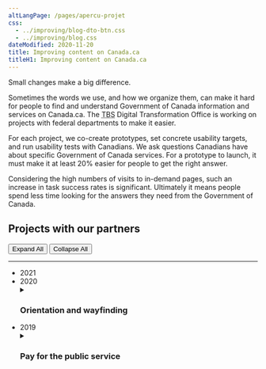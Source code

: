 ```yaml
---
altLangPage: /pages/apercu-projet
css:
  - ../improving/blog-dto-btn.css
  - ../improving/blog.css
dateModified: 2020-11-20
title: Improving content on Canada.ca
titleH1: Improving content on Canada.ca
---
```

<p>Small changes make a big difference.</p>
<p>Sometimes the words we use, and how we organize them, can make it hard for people to find and understand Government of Canada information and services on Canada.ca. The <abbr title="Treasury Board of Canada Secretariat">TBS</abbr> Digital Transformation Office is working on projects with federal departments to make it easier.
</p>
<p>For each project, we co-create prototypes, set concrete usability targets, and run usability tests with Canadians. We ask questions Canadians have about specific Government of Canada services. For a prototype to launch, it must make it at least 20% easier for people to get the right answer.
</p>
<p>Considering the high numbers of visits to in-demand pages, such an increase in task success rates is significant. Ultimately it means people spend less time looking for the answers they need from the Government of Canada.
</p>
<div class="container-fluid">
<div class="row example-basic">
<div class="col-md-12 title-timeline">
<h2 id="projects">Projects with our partners</h2>
<div class="btn-group mrgn-bttm-sm">
<button type="button" class="btn btn-default wb-toggle" data-toggle='{"selector": "details", "parent": "#expand-collapse", "type": "on"}'>Expand All</button>
<button type="button" class="btn btn-default wb-toggle" data-toggle='{"selector": "details", "parent": "#expand-collapse", "type": "off"}'>Collapse All</button>
</div>
<hr class="drk-line" />
<div id="expand-collapse">
<div class="col-xs-12 col-sm-12 col-md-8 div-slim">
<ul class="timeline">
<li class="timeline-item">
<div class="timeline-year soon">
<span style="">2021</span>
</div>
<div class="timeline-marker"></div>
<div class="timeline-content"></div>
</li>
<li class="timeline-item">
<div class="timeline-year">
<span style="">2020</span>
</div>
<div class="timeline-marker"></div>
<div class="timeline-content">
<details>
<summary class="borderless bttm-brdr wb-toggle"
										data-toggle='{"print":"on"}'>
<h3 class="timeline-title">Orientation and wayfinding </h3>
</summary>
<h4>Partner departments</h4>
<p>Agriculture and Agri-Food Canada, Immigration, Refugees and Citizenship Canada, Veterans Affairs Canada and Statistics Canada</p>
<h4>Objective</h4>
<p>All government departments are adopting the Canada.ca look. The design needs to adapt to their needs. We explored navigation and design options to help people get to and use the services they need, while maintaining confidence and trust in Canada.ca.</p>
<h4>Why this work matters</h4>
<ul>
										<li class="custli">Finding and using services delivered by different government departments should be simple, consistent and accessible to all Canadians</li>
										<li class="custli">People need to be able to clearly recognize official government information and services to avoid deceptive and fraudulent sites</li>
									</ul>

									<div class="table-bravo">
										<table class="table table-slim">
											<thead>
												<tr style="">
													<th scope="col">Task success before</th>
													<th scope="col">Task success after</th>
													<th scope="col">Improvement to task success</th>
												</tr>
											</thead>
											<tbody>
												<tr>
													<td class="table-smnum">50%
													</td>
													<td class="table-smnum">To come
														<sup id="fn1-wayfinding-rf"><a class="fn-lnk"
																href="#fn1-wayfinding"><span class="wb-inv">Footnote</span>1</a></sup>
													</td>
													<td class="table-smnum">To come. Part 1: breadcrumb changed from
														‘Home’ to
														‘Canada.ca’
													</td>
												</tr>
											</tbody>
										</table>
<details>
<summary>Task scenarios tested and improved</summary>
<ul class="custul">
<li class="custli">Your cousin from France won't need a visa to come visit but will need an electronic Travel Authorization. How much will it cost to apply? Start on a Google results page with links to Canada.ca URLS and to other sites</li>
<li class="custli">Your Egyptian friend wants to come to a Canadian university this year. How much will it cost to apply for a study permit?
Start on a Canada.ca Immigration Refugees and Citizenship page</li>
<li class="custli">Yen applied for a permanent resident card and needs to find out if it has been mailed yet. Find a page where she can enter her user ID and password to get into her Immigration account. Start on Canada.ca Immigration Refugees and Citizenship page</li>
<li class="custli">You finished researching some ideas for next farming season. Now you need to find out if there is a special way to hire temporary seasonal farm workers from Mexico. Start on a Canada.ca page</li>
<li class="custli">Your friend is going to start growing wheat this spring in Saskatchewan. Is there crop insurance available there? Start on an Agriculture Canada site page</li>
<li class="custli">That friend wants to understand the market for organic wheat outside Canada. Are there any 2019 reports with a trade overview and consumption trends that might help them? Start on an Agriculture Canada site page</li>
<li class="custli">Nour is an injured veteran working out her family budget. How much can they expect to receive if her spouse Pat is recognized as her daily caregiver? Start on a Veterans Affairs site page.</li>
<li class="custli">Like all Canadian parents, Pat and Nour also get monthly Canada Child Benefit payments for their 15 year old son. Will they still get payments next month when he turns 16? Start on a Veterans Affairs site page.</li>
<li class="custli">Nour just switched to a new bank. Is it possible for her to change her bank info online somehow for her veterans payments, or would she have to call? Start on a Veterans Affairs site page.</li>
<li class="custli">You searched and found these soybean reports but now you need recent numbers. Find estimated soybean production for 2019 in Canada. Start on a Statistics Canada site page.</li>
<li class="custli">You have a voice message from someone claiming to be a Statistics Canada interviewer. They say your household was selected to complete the Labour Force Survey. Find the special number for survey participants to call so you can check if it's a real survey. Start on a Statistics Canada site page.</li>
<li class="custli">Zak has been accepted into a two-year diploma program in the UK. How much will it cost to apply for a student visa? Start on a Gov.UK page to compare the experience there to the similar task on Canada.ca (For research only, not a measurement task.)
</li>
</ul>
</details>
										<div>
											

											<aside class="wb-fnote"
												role="note">
												<h2 class="wb-inv"
													id="fn-wayfinding">Footnotes: Wayfinding and orientation</h2>
												<dl>
													<dt>Footnote 1</dt>
													<dd id="fn1-wayfinding">
														<p>The optimization project was put on hold due to the COVID-19 pandemic. Information will be updated when projects resumes.</p>
														<p class="fn-rtn">
															<a href="#fn1-wayfinding-rf"><span class="wb-inv">Return to footnote </span>1<span class="wb-inv">referrer</span></a>
														</p>
													</dd>
												</dl>
											</aside>
										</div>
									</div>
								</details>

								<details>
									<summary class="borderless bttm-brdr wb-toggle"
										data-toggle='{"print":"on"}'>
										<h3 class="timeline-title">Medical devices</h3>
									</summary>

									<h4>Partner department</h4>

									<p>Health Canada</p>

									<h4>Objective</h4>

<p>Make it easier for medical device manufacturers and other firms subject to Canada’s medical device regulations to find and understand the information they need to comply with regulatory requirements.</p>

									<h4>Why this work matters</h4>

									<ul>
										<li class="custli">Analytics show that more than half of the visits to pages about medical devices are to those that provide information specific to the medical device industry</li>
									</ul>

									<div class="table-bravo">
										<table class="table table-slim">
											<thead>
												<tr style="">
													<th scope="col">Task success before</th>
													<th scope="col">Task success after</th>
													<th scope="col">Improvement to task success</th>
												</tr>
											</thead>
											<tbody>
												<tr>
													<td class="table-smnum">16%
													</td>
													<td class="table-smnum">62%
													</td>
													<td>
														<p class="improvement">
															+46<span class="pts">%pts</span>
														</p>
													</td>
												</tr>
											</tbody>
										</table>

<details>
<summary>Task scenarios tested and improved</summary>
										<div>
											<ul class="custul">
												<li class="custli">Your team has been working on a knee prosthesis that you would like to bring to market. You're submitting a Class III medical device licence application. Will you need to submit a declaration of conformity as part of your application?</li>
												<li class="custli">Your United States-based business imports hydraulic stretchers (a Class I medical device) from Europe and sells them online to health care facilities in the U.S. and Canada. Do you need a Medical Device Establishment Licence (MDEL)
													from Health Canada?</li>
												<li class="custli">Your company manufactures infrared lamps. Can you determine what class of medical device licence is required?</li>
												<li class="custli">Starting in 2019, a new process was introduced for Quality Management System certification for medical devices. The advantage for manufacturers is that quality auditing will now be recognized internationally. In how many nations is the certification now recognized?</li>
												<li class="custli">Your company manufactures sleep apnea equipment. You received your medical device licence September 1, 2019. What do you need to do to renew your medical device licence for 2020?</li>
												<li class="custli">There was recently a problem with one of the medical devices your company sells in Canada. Under which of the following circumstances is your company required to report the incident to Health Canada?</li>
												<li class="custli">Your distribution company delivered temperature-sensitive medical devices to hospitals. You later discover that one of the freezers at your facility was above the required temperature for storing the product. Do you need to initiate a recall?</li>
												<li class="custli">Your competitor produces a light therapy product similar to yours. You have reason to believe that the competitor's product label regarding the amount of light it emits is incorrect. Can you show me the form you would use to report your concerns to Health Canada?</li>
											</ul>
										</div>
									</div>
								</details>
						<li class="timeline-item">
							<div class="timeline-year">
								<span style="">2019</span>
							</div>
							<div class="timeline-marker"></div>
							<div class="timeline-content">
								<details>
									<summary class="borderless bttm-brdr wb-toggle"
										data-toggle='{"print":"on"}'>
										<h3 class="timeline-title">Pay for the public service</h3>
									</summary>

									<h4>Partner department</h4>

									<p>Public Services and Procurement Canada</p>

									<h4>Objective</h4>

									<p>Make it easier for public servants to find and understand their pay information.</p>

									<h4>Why this work matters</h4>

									<ul>
										<li class="custli">Canada had nearly 288,000 public servants in 2019</li>

										<li class="custli">Pay issues are a major cause of stress for public servants</li>
										<li class="custli">Helping public servants access and understand pay information better can reduce stress and avoid some common pay issues</li>
									</ul>

									<div class="table-bravo">
										<table class="table table-slim">
											<thead>
												<tr style="">
													<th scope="col">Task success before</th>
													<th scope="col">Task success after</th>
													<th scope="col">Improvement to task success</th>
												</tr>
											</thead>
											<tbody>
												<tr>
													<td class="table-smnum">18%
													</td>
													<td class="table-smnum">78%
													</td>
													<td>
														<p class="improvement">
															+60<span class="pts">%pts</span>
														</p>
													</td>
												</tr>
											</tbody>
										</table>

										<h4 style="margin-top: 0px">Task scenarios tested and improved</h4>

										<div>
											<ul class="custul">
												<li class="custli">Your friend just completed a degree in translation and is considering joining the government. What's the salary of a level 1 translator in the government?</li>

												<li class="custli">Pat starts as a public servant on Monday, December 2nd. He needs to know when he will get his first paycheque, assuming his department does everything correctly.</li>
												<li class="custli">Alice accepted a 3-month acting position at Health Canada, starting in February. She wants to help her manager make sure her pay is accurate when she starts. When should her manager submit the paperwork?</li>
												<li class="custli">You have gone on parental leave and need to check your pay stub deductions from home. Find a way to do this.</li>
												<li class="custli">Avery took a 3-month leave without pay for school and is returning to work at Health Canada next month. She wants to help her manager ensure she starts getting paid as soon as possible. When should her manager submit the paperwork?</li>
												<li class="custli">You switched banks and want your next pay to be deposited in the new account. Which of the options below would you choose: What form or forms should be submitted? Where would you submit the change?</li>
												<li class="custli">Pat started work this year. Find a way for Pat to view her pay stub to check the deductions.</li>
												<li class="custli">Sam works at Statistics Canada. It's payday, but he didn't get any pay. What steps should Sam take?</li>

												<li class="custli">It turns out you had an overpayment of
													$500 on 4 pays last year. You've since bought a new house and finances are tight. Is it possible to arrange your own repayment schedule?</li>

												<li class="custli">Your pay last year was correct. You got two T4 tax slips though—an incorrect one then a correct one in mid-February. You hired a tax advisor to help sort out your taxes. Without contacting anyone, find out if it's possible to get reimbursed for that tax advisor expense.</li>
											</ul>
										</div>
									</div>
								</details>

								<details>
									<summary class="borderless bttm-brdr wb-toggle"
										data-toggle='{"print":"on"}'>
										<h3 class="timeline-title">Recalls and safety alerts search</h3>
									</summary>

									<h4>Partner departments</h4>

									<p>Health Canada and Transport Canada</p>

									<h4>Objective</h4>

									<p>Help Health Canada prepare for the implementation of a transformed Recalls and Safety Alerts Management System (RSAMS) with a new search interface so that Canadians can find and understand both recalls and safety alerts.</p>

									<h4>Why this work matters</h4>

									<ul>
										<li class="custli">There are thousands of recalls and safety alerts published every year. When Canadians can find and understand this information, they are safer.</li>
									</ul>

									<h4>Overall task performance</h4>

									<p>Functionality in the prototype was evolving as testing began, and some features were only available later in the testing. For this reason, the total number of recorded performances did not meet the minimum threshold for reliable comparison.</p>

									<h4>Task scenarios tested</h4>

									<div>
										<ul class="custul">
											<li class="custli">Your son is allergic to eggs. He had a reaction tonight. Find out if each of these foods might have caused his allergic reaction.</li>
											<li class="custli">You saw something on Facebook about pastrami recalls. When you check in your fridge, you see you have a package with this tag on it. Are you risking illness if you eat it, or not?</li>
											<li class="custli">You heard on the news that there have been issues with E. coli in raw beef. You have a boneless blade roast in your freezer, purchased from Metzger Meats. What do you need to know to determine if it is safe to eat?</li>
											<li class="custli">Your sister gave you a 2015 Britax B-SAFE 35 baby car seat. Is there anything you or your sister should do before you use it?</li>
											<li class="custli">Your daughter carries an EpiPen in case of severe allergic reactions. Her EpiPen is going to expire soon. You heard there have been production problems, and want to confirm that you can get a replacement. Will you be able to?</li>
											<li class="custli">You are looking at buying a 2003 Honda Pilot SUV. Find out if there are any recalls for it before you buy it.</li>
											<li class="custli">You bought this USB charger at a gas station. When you plugged it in, it gave you an electric shock. You want to find out if Health Canada has issued a warning about this device.</li>
											<li class="custli">There are recalls right now for children's toys that people might have bought. Find and provide the name of the recalled toy that is of the most concern to you.</li>
											<li class="custli">Your daughter is allergic to peanuts. She had a reaction this afternoon at home. She ate only these two foods. Check if either was the cause.</li>
											<li class="custli">You are looking at this bluetooth speaker on eBay. Check if there are any problems with it. Is there a specific detail you should ask the seller about?</li>
										</ul>

										<p>
											<a href="../research-summaries/recalls-safety-alerts-research-summary.html">Research summary: Recalls and safety alerts search</a>
										</p>
									</div>
								</details>

								<details>
									<summary class="borderless bttm-brdr wb-toggle"
										data-toggle='{"print":"on"}'>
										<h3 class="timeline-title">Electronic Procurement Solution</h3>
									</summary>

									<h4>Partner department</h4>

									<p>Public Services and Procurement Canada (PSPC)
									</p>

									<h4>Objective</h4>

									<p>Make it easier for Canadian businesses to find and understand government business opportunities and guidance.</p>

									<h4>Why this work matters</h4>

									<ul>
										<li class="custli">The federal government is the largest public buyer of goods and services in Canada, with purchases of approximately $23 billion annually</li>
										<li class="custli">PSPC procures close to 80% of the federal government’s annual procurement expenditures on behalf of client departments and agencies,amounting to approximately $18 billion in goods and services</li>
									</ul>

									<div class="table-bravo">
										<table class="table table-slim">
											<thead>
												<tr style="">
													<th scope="col">Task success before</th>
													<th scope="col">Task success after</th>
													<th scope="col">Improvement to task success</th>
												</tr>
											</thead>
											<tbody>
												<tr>
													<td class="table-smnum">23%
													</td>
													<td class="table-smnum">68%
													</td>
													<td>
														<p class="improvement">
															+45<span class="pts">%pts</span>
														</p>
													</td>
												</tr>
											</tbody>
										</table>

										<h4 style="margin-top: 0px">Task scenarios tested and improved</h4>

										<div>
											<ul class="custul">
												<li class="custli">Jon works for a company that does snow removal in the winter, and landscaping the rest of the year. His boss has asked him to look for opportunities with the federal government. Are there any open projects in Ontario that would be a good fit for the company?</li>
												<li class="custli">Jon found this opportunity for Algoma Grounds Maintenance, but it looks like it might be a bit too big for his company. How could he let other businesses know how to contact him, in case there's a larger company that would be willing to sub-contract?</li>
												<li class="custli">The statement of work for this opportunity has five distinct sections. What is the title of Section 4?</li>
												<li class="custli">Sara has her own business doing freelance proofreading and editing. She and her two employees do short-term contracts with other businesses. She’d like to get contracts with the Government of Canada too. How many opportunities for proofreading are currently available?</li>
												<li class="custli">Suppose Sara found this opportunity. Her company is based in Calgary. Could they do the work there?</li>
												<li class="custli">Suppose they decided they could do the work from Calgary. Sara has a big project coming up and will be busy in October and November. Will that interfere with this opportunity?</li>
												<li class="custli">The Government of Canada uses standardized codes to describe goods and services. What specific code(s) should Frances use to find opportunities related to the web development services she provides?</li>
												<li class="custli">The Government of Canada maintains a number of databases of pre-qualified suppliers of goods and services. Richard's company provides architectural consulting services. What is the name of the government's database of suppliers for this type of service?</li>
											</ul>

											<p>
												<a href="../research-summaries/electronic-procurement-research-summary.html">Research summary: Electronic Procurement Solution</a>
											</p>
										</div>
									</div>
								</details>

								<details>
									<summary class="borderless bttm-brdr wb-toggle"
										data-toggle='{"print":"on"}'>
										<h3 class="timeline-title">Canada Child Benefit</h3>
									</summary>

									<h4>Partner department</h4>

									<p>Canada Revenue Agency</p>

									<h4>Objective</h4>

									<p>Make it easier for Canadians to find and understand information related to the Canada Child Benefit.</p>

									<h4>Why this work matters</h4>

									<ul>
										<li class="custli">Nearly 3.7 million Canadian families received close to $24 billion in annual Canada Child Benefit payments between July 2018 and June 2019</li>
									</ul>

									<div class="table-bravo">
										<table class="table table-slim">
											<thead>
												<tr style="">
													<th scope="col">Task success before</th>
													<th scope="col">Task success after</th>
													<th scope="col">Improvement to task success</th>
												</tr>
											</thead>
											<tbody>
												<tr>
													<td class="table-smnum">28%
													</td>
													<td class="table-smnum">83%
													</td>
													<td>
														<p class="improvement">
															+55<span class="pts">%pts</span>
														</p>
													</td>
												</tr>
											</tbody>
										</table>

										<h4 style="margin-top: 0px">Task scenarios tested and improved</h4>

										<div>
											<ul class="custul">
												<li class="custli">You didn't get your usual child benefit payment in June. Which of the reasons below would cause payments to stop?</li>
												<li class="custli">Mart's second child was just born this month. How much Canada Child Benefit will Mart now get every month?</li>
												<li class="custli">Exactly which day in December will your Canada Child Benefit payment be deposited?</li>
												<li class="custli">Peter's kids are living with his ex. They will start coming to stay with Peter for 2 weekends per month. Should he apply for the Canada Child Benefit?</li>
												<li class="custli">The kids usually live with Kom but are coming to live with Jad for the summer holidays. What steps should they take so Jad gets the Child Benefit for those months?</li>
												<li class="custli">If you were separated and sharing custody, could the two of you choose what percentage of the Canada Child Benefit each of you will get?</li>
												<li class="custli">Petra's July Child Benefit payment arrived and it is much less than she received in June. What is the most likely reason for this change?</li>
												<li class="custli">Petra didn't work last year while she finished school. What is the one official thing she must do every year in order to keep getting Canada Child Benefit payments for her daughter?</li>
												<li class="custli">Does it take longer to get your first Canada Child Benefit payment if you apply by mail than if you register/use My Account and apply online?</li>
												<li class="custli">Is it safe to close your old bank account before your June 20 Child Benefit payment? You changed your direct deposit to a new bank account number on June 5.</li>
											</ul>
										</div>
									</div>
								</details>

								<details>
									<summary class="borderless bttm-brdr wb-toggle"
										data-toggle='{"print":"on"}'>
										<h3 class="timeline-title">Travel advice and advisories</h3>
									</summary>

									<h4>Partner departments</h4>
									<p>Global Affairs Canada (GAC); Immigration, Refugees and Citizenship Canada (IRCC); Public Health Agency of Canada (PHAC); Health Canada
										(HC); Canada Border Services Agency (CBSA)
									</p>

									<h4>Objective</h4>
									<p>Make it easier for Canadians to find and understand travel advice and guidance from the Government of Canada.</p>

									<h4>Why this work matters</h4>
									<p>Canadians do a lot of travelling:
									</p>
									<ul>
										<li class="custli">accessing travel advice and advisories is one of the top 10 tasks on Canada.ca, with more than 11 million annual visits to the entry page for this section
											<sup id="fn1-rf"><a class="fn-lnk"
													href="#fn1"><span class="wb-inv">Footnote: Travel advice and advisories</span>1</a></sup>
										</li>
										<li class="custli">in 2017, Canadians made 42.1 million same-day and overnight trips to the United States, and 12.8 million trips to overseas countries
											<sup id="fn2-rf"><a class="fn-lnk"
													href="#fn2"><span class="wb-inv">Footnote: Travel advice and advisories </span>2</a></sup>
										</li>
										<li class="custli">improving this content makes it easier for Canadians to find the information they need about travel to a specific destination so they can:
											<ul>
												<li class="custli">make informed decisions</li>
												<li class="custli">understand the risks</li>
												<li class="custli">travel safely</li>
											</ul>
										</li>
									</ul>

									<div class="table-bravo">
										<table class="table table-slim">
											<thead>
												<tr style="">
													<th scope="col">Task success before</th>
													<th scope="col">Task success after</th>
													<th scope="col">Improvement to task success</th>
												</tr>
											</thead>
											<tbody>
												<tr>
													<td class="table-smnum">23%
													</td>
													<td class="table-smnum">72%
													</td>
													<td>
														<p class="improvement">
															+49<span class="pts">%pts</span>
														</p>
													</td>
												</tr>
											</tbody>
										</table>

										<h4 style="margin-top: 0px">Task scenarios tested and improved</h4>

										<div>
											<ul class="custul">
												<li class="custli">Jeff is planning a 6-week trek to explore Indonesia. He takes Tylenol with codeine for arthritis pain. Can he bring this prescription medication into Indonesia with him?</li>
												<li class="custli">Jan is travelling to Malawi for her work. Has the Government of Canada advised against travel to that country?</li>
												<li class="custli">Carole is travelling in Spain. She has lost her passport and needs to get it replaced. What will she need to provide as proof of her Canadian citizenship?</li>
												<li class="custli">Rani is planning a vacation in Cuba. She will be purchasing health insurance, having heard that she will need to show proof of this on arrival. Is there anything specific the insurance policy should include?</li>
												<li class="custli">Jeanine is planning a destination wedding. She wants to get married in the Cayman Islands during the September long weekend. Are there any serious safety risks that could affect her plans?</li>
												<li class="custli">The Canadian government provides a list of recommendations for Canadians travelling abroad. What is the first recommendation?</li>
												<li class="custli">Daniel is in London, England, and needs to have a document notarized by a Canadian consular official. Can he make an appointment at the London office of the High Commission of Canada?</li>
												<li class="custli">After spending time with friends in Panama, Maya is heading to Costa Rica for a week-long vacation. Does she require a Yellow Fever vaccination to go to Costa Rica?</li>
												<li class="custli">Marco is travelling to Cambodia for his job. Has the Canadian government issued a travel advisory for that country?</li>
											</ul>

											<p>
												<a href="../research-summaries/travel-advice-research-summary.html">Research summary: Travel advice and advisories</a>
											</p>

											<aside class="wb-fnote"
												role="note">
												<h2 class="wb-inv"
													id="fn-travel">Footnotes: Travel advice and advisories</h2>
												<dl>
													<dt>Footnote 1</dt>
													<dd id="fn1">
														<p>
															<a href="https://www.canada.ca/en/government/about/top-tasks-for-canada-ca.html">https://www.canada.ca/en/government/about/top-tasks-for-canada-ca.html</a>
														</p>
														<p class="fn-rtn">
															<a href="#fn1-rf"><span class="wb-inv">Return to footnote </span>1<span class="wb-inv">referrer</span></a>
														</p>
													</dd>
													<dt>Footnote 2</dt>
													<dd id="fn2">
														<p>
															<a href="https://www150.statcan.gc.ca/n1/daily-quotidien/180220/dq180220c-eng.htm">https://www150.statcan.gc.ca/n1/daily-quotidien/180220/dq180220c-eng.htm</a>
														</p>
														<p class="fn-rtn">
															<a href="#fn2-1-rf"><span class="wb-inv">Return to
																	<span>first</span> footnote</span> 2<span class="wb-inv">referrer</span></a>
														</p>
													</dd>
												</dl>
											</aside>
										</div>
									</div>
								</details>

								<details>
									<summary class="borderless bttm-brdr wb-toggle"
										data-toggle='{"print":"on"}'>
										<h3 class="timeline-title">Contact the CRA</h3>
									</summary>

									<h4>Partner department</h4>

									<p>Canada Revenue Agency (CRA)
									</p>

									<h4>Objective</h4>

									<p>Make it easier for Canadians to find the correct phone number or mailing address for specific services related to the
										<abbr title="Canada Revenue Agency">CRA</abbr>.</p>

									<h4>Why this work matters</h4>
									<p>Improving the usability of contact information for the
										<abbr title="Canada Revenue Agency">CRA</abbr> will:
									</p>
									<ul>
										<li class="custli">reduce the time Canadians spend looking for answers</li>
										<li class="custli">free up call centre agents to work on more complex problems</li>
									</ul>

									<div class="table-bravo">
										<table class="table table-slim">
											<thead>
												<tr style="">
													<th scope="col">Task success before</th>
													<th scope="col">Task success after</th>
													<th scope="col">Improvement to task success</th>
												</tr>
											</thead>
											<tbody>
												<tr>
													<td class="table-smnum">40%
													</td>
													<td class="table-smnum">85%
													</td>
													<td>
														<p class="improvement">
															+45<span class="pts">%pts</span>
														</p>
													</td>
												</tr>
											</tbody>
										</table>

										<h4 style="margin-top: 0px">Task scenarios tested and improved</h4>

										<div>
											<ul class="custul">
												<li class="custli">Your bank asked for an official proof of income statement. It's Sunday. Do you have to wait until Monday to call
													<abbr title="Canada Revenue Agency">CRA</abbr> to get this or is there a number you can call today?</li>
												<li class="custli">You renewed your mortgage, and you moved all your bank accounts to a new bank. What number would you call to get your personal tax refund into your new bank account?</li>
												<li class="custli">You are sponsoring your parents so they can immigrate to Canada. Immigration asked for copies of your <abbr title="Canada Revenue Agency">CRA</abbr> Notices of Assessment for the last 3 years. What number would you call to get them?</li>
												<li class="custli">You had a baby a few weeks ago. While at the hospital, you applied for the Canada Child Benefit but you haven't heard back. What number would you call to find out what to expect?</li>
												<li class="custli">You were expecting your personal tax refund to be deposited last week but it hasn't come. You only have a few minutes to call and it's Monday
													- find the best phone number to find out when it will arrive.</li>
												<li class="custli">You made a business tax payment 2 weeks ago, but it got applied to your personal tax account by mistake. Which number would you call to move the payment to the right account?</li>
												<li class="custli">You owe more corporate income tax than you expected and can't pay what you owe. What number would you call to talk about whether you can pay it off over several months?</li>
												<li class="custli">Your office got one of those threatening fake phone calls saying they were the Canada Revenue Agency. What number would you call to report it?</li>
												<li class="custli">You are helping your aunt in China sell a house in Vancouver. She filled out this T2062 form and is ready to send it in as registered mail. What address should she send it to?</li>
												<li class="custli">Your business needs to send in this RC1 form to get a payroll account. What address should you send it to from your office in Penticton BC?</li>
												<li class="custli">You lost the security code that you need to login to your personal
													<abbr title="Canada Revenue Agency">CRA</abbr> account. Find out which phone number to call to get one.</li>
											</ul>

											<p>
												<a href="../research-summaries/cra-contact-us-research-summary.html">Research summary: Contact the Canada Revenue Agency
													(CRA)</a>
											</p>
										</div>
									</div>
								</details>
							</div>
						</li>

						<li class="timeline-item">
							<div class="timeline-year">
								<span>2018</span>
							</div>
							<div class="timeline-marker"></div>
							<div class="timeline-content">
								<details>
									<summary class="borderless bttm-brdr wb-toggle"
										data-toggle='{"print":"on"}'>
										<h3 class="timeline-title">EI maternity and parental benefits</h3>
									</summary>

									<h4>Partner departments</h4>

									<p>Service Canada, Employment and Social Development Canada (ESDC)
									</p>

									<h4>Objective</h4>

									<p>Make it easier for Canadian parents to understand and apply for maternity and parental benefits.</p>

									<h4>Why this work matters</h4>

									<ul>
										<li class="custli">Thousands of Canadians parents apply for maternity and parental benefits each year</li>
									</ul>

									<div class="table-bravo">
										<table class="table table-slim">
											<thead>
												<tr style="">
													<th scope="col">Task success before</th>
													<th scope="col">Task success after</th>
													<th scope="col">Improvement to task success</th>
												</tr>
											</thead>
											<tbody>
												<tr>
													<td class="table-smnum">28%
													</td>
													<td class="table-smnum">78%
													</td>
													<td>
														<p class="improvement">
															+50<span class="pts">%pts</span>
														</p>
													</td>
												</tr>
											</tbody>
										</table>

										<h4 style="margin-top: 0px">Task scenarios tested and improved</h4>

										<div>
											<ul class="custul">
												<li class="custli">Anne is expecting a baby in 6 weeks. She wants to work right up to her due date and take leave after. She'll be applying to get money from the government during her time off.If she wants to get everything ready before the baby is born, when should she apply?</li>
												<li class="custli">Maya's doctor orders her off work 5 weeks before her baby is due. She doesn't have any vacation or sick days left through her work. Does she have to use her maternity leave or are there other options?</li>
												<li class="custli">You've been working full time for the past year and are expecting a baby. How can you be sure that your earnings are considered
													"insurable" so you can apply for parental leave to look after the baby?</li>
												<li class="custli">Diane is expecting a baby. She wants to take as much time off as possible. Her partner also wants to take 4 weeks of leave right after the birth. What's the longest leave Diane can take from start to finish?</li>
												<li class="custli">You have recently been promoted from part-time to full-time, so your weekly pay has gone up a lot. How long do you need to be working at the new rate to get the maximum parental benefit amount after your baby is born?</li>
												<li class="custli">Fiona adopted a baby and chose the 35-week option for parental leave when she applied. Now that the baby is a little older, can she switch to a longer leave?</li>
												<li class="custli">Jeanine is applying for maternity leave. Her employer recently gave everyone in the company a bonus after a successful year. Will Jeanine's bonus be included in the calculation of her maternity benefits?</li>
												<li class="custli">Marie is on parental leave and planning for her return to work. How can she find out when her last benefit payment will be?</li>
												<li class="custli">Naya is expecting a baby. December 13 will be her last day at work. Her partner is going to take 10 weeks of leave. She has a salary of
													$43,000 per year, and wants to get the highest payments possible during her leave.How much will she get per week?
													When will her payments end?</li>
											</ul>

											<p>
												<a href="../research-summaries/maternity-parental-research-summary.html">Research summary: Employment Insurance (EI)
													maternity and parental benefits</a>
											</p>
										</div>
									</div>
								</details>

								<details>
									<summary class="borderless bttm-brdr wb-toggle"
										data-toggle='{"print":"on"}'>
										<h3 class="timeline-title">Student loans and grants</h3>
									</summary>

									<h4>Partner department</h4>

									<p>Employment and Social Development Canada (ESDC)
									</p>

									<h4>Objective</h4>

									<p>Make it easier for Canadian students applying, managing and accessing details of their student loans and grants.</p>

									<h4>Why this work matters</h4>

									<ul>
										<li class="custli">Improving the usability of the student loans process simplifies this important process used by nearly half a million Canadian students each year</li>
									</ul>

									<div class="table-bravo">
										<table class="table table-slim">
											<thead>
												<tr style="">
													<th scope="col">Task success before</th>
													<th scope="col">Task success after</th>
													<th scope="col">Improvement to task success</th>
												</tr>
											</thead>
											<tbody>
												<tr>
													<td class="table-smnum">61%
													</td>
													<td class="table-smnum">88%
													</td>
													<td>
														<p class="improvement">
															+31<span class="pts">%pts</span>
														</p>
													</td>
												</tr>
											</tbody>
										</table>

										<h4 style="margin-top: 0px">Task scenarios tested and improved</h4>

										<div>
											<ul class="custul">
												<li class="custli">Can an apprentice get a loan from the Canadian government to help during their apprenticeship?</li>
												<li class="custli">Can you get a grant from the Government of Canada to attend university part time?</li>
												<li class="custli">Your niece lives in New Brunswick will start university soon. She is from a low-income family and wants to apply for a student loan and a grant. Does she need to submit 2 separate applications?</li>
												<li class="custli">How would you update your bank account details to receive your student loan?</li>
												<li class="custli">Does the government offer a way to help you repay your student loans if your income drops?</li>
												<li class="custli">How soon after graduating do you have to start paying back your student loan from the government of Canada?</li>
												<li class="custli">You have been making student loan payments for the last 3 years but your financial situation is now very bad. Can your student loans be cleared if you file for bankruptcy?</li>
												<li class="custli">You graduated and earned some extra money at work. Is it possible to apply that money to your student loan outside of your regular monthly payments?</li>
												<li class="custli">You are having trouble making your loan payments despite still living with your parents in Manitoba. Who would you contact to discuss your situation and find out if you can get help repaying?</li>
											</ul>

											<p>
												<a href="../research-summaries/student-loans-research-summary.html">Research summary: Student loans and grants</a>
											</p>
										</div>
									</div>
								</details>

								<details>
									<summary class="borderless bttm-brdr wb-toggle"
										data-toggle='{"print":"on"}'>
										<h3 class="timeline-title">Find a job</h3>
									</summary>

									<h4>Partner departments</h4>

									<p>Employment and Social Development Canada; Public Service Canada</p>

									<h4>Objective</h4>

									<p>Make it easier for Canadians to find government jobs on Canada.ca.</p>

									<h4>Why this work matters</h4>

									<ul>
										<li class="custli">Canada had an unemployment rate of 5.8% in 2018</li>
										<li class="custli">Improving this content makes it easier for millions of Canadians to find jobs with the Government of Canada</li>
									</ul>

									<div class="table-bravo">
										<table class="table table-slim">
											<thead>
												<tr style="">
													<th scope="col">Task success before</th>
													<th scope="col">Task success after</th>
													<th scope="col">Improvement to task success</th>
												</tr>
											</thead>
											<tbody>
												<tr>
													<td class="table-smnum">59%
													</td>
													<td class="table-smnum">85%
													</td>
													<td>
														<p class="improvement">
															+26<span class="pts">%pts</span>
														</p>
													</td>
												</tr>
											</tbody>
										</table>

										<h4 style="margin-top: 0px">Task scenarios tested and improved</h4>

										<div>
											<ul class="custul">
												<li class="custli">You just received your Office Administration diploma. How many Administrative Assistant jobs could you apply for to work for the Federal Government?</li>
												<li class="custli">You heard there is a position open in Alberta for a veterinarian to work for the Federal Government. How would you apply for it?</li>
												<li class="custli">You just graduated high school and want to be an Infantry soldier. Is the military accepting applications for infantry soldiers right now?</li>
												<li class="custli">How would you apply to be a government Border Officer?</li>
												<li class="custli">You are halfway through your studies. How would you apply to the Federal Government to be considered for a student job?</li>
												<li class="custli">You are graduating soon with a Legal Assistant diploma. How many open positions can you apply for in Vancouver that are specifically for a legal assistant?</li>
												<li class="custli">You heard there is a carpenter job available in Greenwood, Nova Scotia to work for the Federal Government. Does this job require you to be bilingual, English and French?</li>
											</ul>

											<p>
												<a href="../research-summaries/find-job-research-summary.html">Research summary: Find a job</a>
											</p>
										</div>
									</div>
								</details>

								<details>
									<summary class="borderless bttm-brdr wb-toggle"
										data-toggle='{"print":"on"}'>
										<h3 class="timeline-title">Prepare for the citizenship test</h3>
									</summary>

									<h4>Partner department</h4>

									<p>Immigration, Refugees and Citizenship Canada</p>

									<h4>Objective</h4>

									<p>Make it easier for applicants to study for the Canadian citizenship test.</p>

									<h4>Why this work matters</h4>

									<ul>
										<li class="custli">Canada confers citizenship on over 100,000 people each year</li>
										<li class="custli">Applicants for Canadian citizenship have adapted to a new country, a new culture, and often a new language</li>
										<li class="custli">Accessing the material they need to study for their citizenship test should be the least of their worries</li>
									</ul>

									<div class="table-bravo">
										<table class="table table-slim">
											<thead>
												<tr style="">
													<th scope="col">Task success before</th>
													<th scope="col">Task success after</th>
													<th scope="col">Improvement to task success</th>
												</tr>
											</thead>
											<tbody>
												<tr>
													<td class="table-smnum">69%
													</td>
													<td class="table-smnum">86%
													</td>
													<td>
														<p class="improvement">
															+17<span class="pts">%pts</span>
														</p>
													</td>
												</tr>
											</tbody>
										</table>

										<h4 style="margin-top: 0px">Task scenarios tested and improved</h4>

										<div>
											<ul class="custul">
												<li class="custli">You submitted your citizenship application. What else will you need to do to become a Canadian citizen?</li>
												<li class="custli">What are the different ways you could study for the Canadian citizenship test?</li>
												<li class="custli">Will there be questions testing your English or French language skills in the citizenship test?</li>
												<li class="custli">According to the citizenship test study guide, in what year did the current Canadian flag become the official flag of Canada?</li>
												<li class="custli">According to the citizenship test study guide, what does the word Inuit mean?</li>
												<li class="custli">What do you need to take with you when you go to take the Citizenship test?</li>
											</ul>

											<p>
												<a href="../research-summaries/citizenship-test-research-summary.html">Research summary: Prepare for the citizenship test</a>
											</p>
										</div>
									</div>
								</details>

								<details>
									<summary class="borderless bttm-brdr wb-toggle"
										data-toggle='{"print":"on"}'>
										<h3 class="timeline-title">Business account maintenance</h3>
									</summary>

									<h4>Partner department</h4>

									<p>Canada Revenue Agency</p>

									<h4>Objective</h4>

									<p>Make it easier for Canadians to register and manage their
										<abbr title="Canada Revenue Agency">CRA</abbr> business accounts.</p>

									<h4>Why this work matters</h4>

									<ul>
										<li class="custli">Improving the usability of self-serve options reduces the workload of managing account information for businesses</li>
										<li class="custli">Redirecting simple transactions to lower-cost digital options reduces support costs for the
											<abbr title="Canada Revenue Agency">CRA</abbr>
										</li>
									</ul>

									<div class="table-bravo">
										<table class="table table-slim">
											<thead>
												<tr style="">
													<th scope="col">Task success before</th>
													<th scope="col">Task success after</th>
													<th scope="col">Improvement to task success</th>
												</tr>
											</thead>
											<tbody>
												<tr>
													<td class="table-smnum">34%
													</td>
													<td class="table-smnum">72%
													</td>
													<td>
														<p class="improvement">
															+38<span class="pts">%pts</span>
														</p>
													</td>
												</tr>
											</tbody>
										</table>

										<h4 style="margin-top: 0px">Task scenarios tested and improved</h4>

										<div>
											<ul class="custul">
												<li class="custli">You want to register for a business number by mail. What is the number of the form you will need to send?</li>
												<li class="custli">You just registered your business, a sole proprietorship, with the government of Nova Scotia, and you received a business number. Find out if you need a federal business number, too.</li>
												<li class="custli">You are thinking of becoming an Uber driver to earn extra income while you are in school. You have been told that Uber drivers must collect and remit sales tax, and that you will need to register for a
													<abbr title="Goods and Services Tax/Harmonized Sales Tax">GST/HST</abbr> account. Do you need to know the amount of your annual sales when you register online?</li>
												<li class="custli">You have recently registered online for a
													<abbr title="Goods and Services Tax/Harmonized Sales Tax">GST/HST</abbr> program account from the federal government. What information will you receive to confirm your registration is complete?</li>
												<li class="custli">You have been making maple syrup and selling it locally for a few years. You have never needed to register with the Canada Revenue Agency before, but you are now thinking of selling it online to customers in the United States. Do you need to register with the Canada Revenue Agency first? Find out if you need to register a business number to export goods sell your syrup in the US?</li>
												<li class="custli">You need to update your business address with the
													<abbr title="Canada Revenue Agency">CRA</abbr>. Please show me where you would go to update your address information online.</li>
												<li class="custli">You have been offered a full-time job, and won't be earning business income for a period of time. You want to keep your business active for use in the future. What do you need to do to keep your
													<abbr title="Goods and Services Tax/Harmonized Sales Tax">GST/HST</abbr> account active?</li>
												<li class="custli">You operate a business in Penticton, B.C., and you need to send some documents to the
													<abbr title="Canada Revenue Agency">CRA</abbr> tax centre that is processing your business return. Find the mailing address you should use.</li>
											</ul>

											<p>
												<a href="../research-summaries/business-account-research-summary.html">Research summary: Business account maintenance</a>
											</p>
										</div>
									</div>
								</details>

								<details>
									<summary class="borderless bttm-brdr wb-toggle"
										data-toggle='{"print":"on"}'>
										<h3 class="timeline-title">Recalls and safety alerts</h3>
									</summary>

									<h4>Partner departments</h4>

									<p>Health Canada, Canadian Food and Safety Inspection Agency, Transport Canada, and Environment Canada</p>

									<h4>Objective</h4>

									<p>Make it easier for Canadians to find and understand both recalls and safety alerts for food, health products, vehicles and car seats.</p>

									<h4>Why this work matters</h4>

									<ul>
										<li class="custli">There are thousands of recalls and safety alerts every year. When Canadians can find and understand this information, they are safer.</li>
									</ul>

									<div class="table-bravo">
										<table class="table table-slim">
											<thead>
												<tr style="">
													<th scope="col">Task success before</th>
													<th scope="col">Task success after</th>
													<th scope="col">Improvement to task success</th>
												</tr>
											</thead>
											<tbody>
												<tr>
													<td class="table-smnum">52%
													</td>
													<td class="table-smnum">86%
													</td>
													<td>
														<p class="improvement">
															+34<span class="pts">%pts</span>
														</p>
													</td>
												</tr>
											</tbody>
										</table>

										<h4 style="margin-top: 0px">Task scenarios tested and improved</h4>

										<div>
											<ul class="custul">
												<li class="custli">Your son is allergic to eggs. He had a reaction tonight. Find out if each of these foods might have caused his allergic reaction.</li>
												<li class="custli">You saw something on Facebook about roast beef recalls. When you check in your fridge, you see you have a sandwich with this tag on it. Are you risking illness if you eat it, or not?</li>
												<li class="custli">While on Facebook, you clicked on this recall. Looking at your bottle, you see it is not the same. Yours is called Original Mixture, with serial number 6F99322. Has it been recalled too?</li>
												<li class="custli">A friend gave you a 2014 Britax B-SAFE 35 baby car seat. Is there anything you or your friend should do before you use it?</li>
												<li class="custli">Your EpiPen is going to expire soon. You heard there are production problems. Find out what you should do if you have an allergic reaction before you get a new one.</li>
												<li class="custli">You are looking at buying a 2003 Honda Pilot SUV. Find out if there are any recalls for it before you buy it. (Then) Rate your confidence that you found all of the recalls for this vehicle.</li>
												<li class="custli">You bought Stella Artois beer. You heard that there is a problem with this brand. Your bottles have this label. Are they affected?</li>
												<li class="custli">There are recalls right now for children's toys that people might have bought. Find and provide the name of the recalled toy that is of the most concern to you.</li>
												<li class="custli">You want to buy lettuce. You remember seeing something about lettuce that made people ill. Which type(s) of lettuce should you avoid buying today?</li>
												<li class="custli">Your daughter is allergic to peanuts. She had a reaction this afternoon at home. She ate only these two foods. Check if either was the cause. [(Neither are listed) When they've reached a conclusion: What would you do?]
												</li>
												<li class="custli">You are looking at this high chair on eBay. Check if there are any problems with this model.</li>
											</ul>

											<p>
												<a href="../research-summaries/recalls-research-summary.html">Research summary: Recalls and safety alerts</a>
											</p>
										</div>
									</div>
								</details>

								<details>
									<summary class="borderless bttm-brdr wb-toggle"
										data-toggle='{"print":"on"}'>
										<h3 class="timeline-title">EI special benefits</h3>
									</summary>

									<h4>Partner department</h4>

									<p>Employment and Social Development Canada</p>

									<h4>Objective</h4>

									<p>Make it easier for Canadians to understand eligibility for caregiver benefits.</p>

									<h4>Why this work matters</h4>

									<ul>
										<li class="custli">Thousands of Canadians receive the family caregiver and compassionate care benefits each year</li>
									</ul>

									<div class="table-bravo">
										<table class="table table-slim">
											<thead>
												<tr style="">
													<th scope="col">Task success before</th>
													<th scope="col">Task success after</th>
													<th scope="col">Improvement to task success</th>
												</tr>
											</thead>
											<tbody>
												<tr>
													<td class="table-smnum">52%
													</td>
													<td class="table-smnum">79%
													</td>
													<td>
														<p class="improvement">
															+27<span class="pts">%pts</span>
														</p>
													</td>
												</tr>
											</tbody>
										</table>

										<h4 style="margin-top: 0px">Task scenarios tested and improved</h4>

										<div>
											<ul class="custul">
												<li class="custli">Darren has been working full-time and making
													<abbr title="Employment Insurance">EI</abbr> contributions for 5 months. Is that enough for him to qualify for government support to take time off work to look after his sick 8-year-old son?</li>
												<li class="custli">What information would Chen need from his employer to support an application to take time off from work to look after his sick wife?</li>
												<li class="custli">Tara has applied for government support to take time off work to look after her sick 12-year-old daughter. When will she receive her first payment?</li>
												<li class="custli">Could you show me how you would apply for government help to take time off work to look after a sick parent?</li>
												<li class="custli">Omar is receiving government support to take time off work and look after an aunt who is ill. The relative's illness has suddenly become much worse, and she may not survive it. Omar has heard there is separate support to care for someone who may be near death. When can he apply for this?</li>
												<li class="custli">John's 6-year-old daughter is ill. How does John show that she is sick enough for him to qualify for government support to look after her?</li>
												<li class="custli">Irina’s father has fallen seriously ill. Her best friend Jane will take time off work to look after him. As Jane is not a member of the family, what will Irina need to do to support Jane's application?</li>
											</ul>
											<p>
												<a href="../research-summaries/caregiving-research-summary.html">Research summary: Employment Insurance (EI) special benefits</a>
											</p>
										</div>
									</div>
								</details>

								<details>
									<summary class="borderless bttm-brdr wb-toggle" data-toggle='{"print":"on"}'>
										<h3 class="timeline-title">GST/HST and payroll</h3>
									</summary>
									<h4>Partner department</h4>
									<p>Canada Revenue Agency</p>

									<h4>Objective</h4>
									<p>Make it easier for businesses to fulfill their <abbr title="Goods and Services Tax/Harmonized Sales Tax">GST/HST</abbr> and payroll requirements.</p>

									<h4>Why this work matters</h4>
									<ul>
										<li class="custli">There are 5,400,000 active <abbr title="Goods and Services Tax/Harmonized Sales Tax">GST/HST</abbr> accounts in Canada and 1,700,000 active Payroll accounts in Canada</li>
									</ul>

									<div class="table-bravo">
										<table class="table table-slim">
											<thead>
												<tr style="">
													<th scope="col">Task success before</th>
													<th scope="col">Task success after</th>
													<th scope="col">Improvement to task success</th>
												</tr>
											</thead>
											<tbody>
												<tr>
													<td class="table-smnum">48%
													</td>
													<td class="table-smnum">76%
													</td>
													<td>
														<p class="improvement">
															+28<span class="pts">%pts</span>
														</p>
													</td>
												</tr>
											</tbody>
										</table>

										<h4 style="margin-top: 0px">Task scenarios tested and improved</h4>

										<div>
											<ul class="custul">
												<li class="custli">Can you pay your company's payroll
													<abbr title="Canada Pension Plan">CPP</abbr> and
													<abbr title="Employment Insurance">EI</abbr> deductions to
													<abbr title="Canada Revenue Agency">CRA</abbr> using Interac?</li>
												<li class="custli">You issued an invoice, with
													<abbr title="Goods and Services Tax">GST</abbr> included, on the last day of the quarter. Can you wait until the invoice is paid before sending in your payment?</li>
												<li class="custli">You accidentally made an error when you submitted your last payroll return. You under-paid your source deductions to
													<abbr title="Canada Revenue Agency">CRA</abbr> by $350. Will you get fined?</li>
												<li class="custli">If your Ontario company sells and ships a taxable product to a customer in Alberta, do you charge them
													<abbr title="Goods and Services Tax">GST</abbr> or
													<abbr title="Harmonized Sales Tax">HST</abbr>?</li>
												<li class="custli">You mailed a cheque to pay your company’s payroll deductions. How would you confirm that the
													<abbr title="Canada Revenue Agency">CRA</abbr> received it?</li>
												<li class="custli">You registered for
													<abbr title="Goods and Services Tax">GST</abbr> for the first time on August 31, and will file your return annually. Your fiscal year ended October 31. Your net tax for September and October was
													$2,500. Will you need to pay your
													<abbr title="Goods and Services Tax">GST</abbr> in instalments for the next fiscal year?</li>
												<li class="custli">A business collects taxes from its employees’ pay. It sends the taxes it has collected to the government 4 times a year. When must it send the next payment by?</li>
												<li class="custli">In 2018, what will be the maximum amount of
													<abbr title="Canada Pension Plan">CPP</abbr> contributions you can deduct from an employee's pay?</li>
												<li class="custli">You have recently registered for a
													<abbr title="Goods and Services Tax">GST</abbr> account and have been collecting
													<abbr title="Goods and Services Tax/Harmonized Sales Tax">GST/HST</abbr>. How would you find out when you have to pay it?</li>
												<li class="custli">Your business operates seasonally, so you don't pay employees during the winter. Do you need to let
													<abbr title="Canada Revenue Agency">CRA</abbr> know this?</li>
											</ul>

											<p>
												<a href="../research-summaries/taxfiling-research-summary.html">Research summary: GST/HST and payroll</a>
											</p>
										</div>
									</div>
								</details>

								<details>
									<summary class="borderless bttm-brdr wb-toggle"
										data-toggle='{"print":"on"}'>
										<h3 class="timeline-title">Disease and immunization information</h3>
									</summary>

									<h4>Partner departments</h4>

									<p>Health Canada; Global Affairs Canada</p>

									<h4>Objective</h4>

									<p>Make it easier for Canadians to interpret immunization guidelines.</p>

									<h4>Why this work matters</h4>

									<ul>
										<li class="custli">Flu cases result in nearly 12,000 hospitalizations in Canada each year</li>
									</ul>

									<div class="table-bravo">
										<table class="table table-slim">
											<thead>
												<tr style="">
													<th scope="col">Task success before</th>
													<th scope="col">Task success after</th>
													<th scope="col">Improvement to task success</th>
												</tr>
											</thead>
											<tbody>
												<tr>
													<td class="table-smnum">53%
													</td>
													<td class="table-smnum">84%
													</td>
													<td>
														<p class="improvement">
															+31<span class="pts">%pts</span>
														</p>
													</td>
												</tr>
											</tbody>
										</table>

										<h4 style="margin-top: 0px">Task scenarios tested and improved</h4>

										<div>
											<ul class="custul">
												<li class="custli">This year's flu season could be worse than usual. Find the government’s advice on the most important way to avoid getting the flu.</li>
												<li class="custli">Your friend put up a post urging her friends not to vaccinate their kids because of the risk of autism. Find some answers that would make you feel ready to discuss it with her.</li>
												<li class="custli">You got a few mosquito bites on your honeymoon down south but you feel fine. Before getting pregnant, you want to make sure you don’t have Zika. Is there a test that can tell if you're infected?</li>
												<li class="custli">You plan to start a family soon, but want a sunny vacation first. Which of the countries below should you avoid because of the risk of Zika?</li>
												<li class="custli">Your baby was born on the first of this month. At what age is the first set of vaccinations recommended?</li>
												<li class="custli">It is flu season and a family member is pregnant. Find out whether or not she should get a flu shot while pregnant.</li>
												<li class="custli">You don't want to miss work tomorrow but should stay away if you have the flu. Yesterday, all of the symptoms below hit: find out which ones are the signal that it's the flu.</li>
												<li class="custli">You think you heard something on the news about people being sick in Italy. Is there a particular concern you should be aware of before you go with your baby?</li>
												<li class="custli">You are planning a trip to Mexico. Which specific vaccinations are recommended before you go?</li>
												<li class="custli">The weekly flu report says most cases are an H3N2 flu. Find out if that particular flu is in this year's vaccine in Canada to help persuade your partner to get a flu shot.</li>
											</ul>

											<p>
												<a href="../research-summaries/diseases-research-summary.html"><span class="wb-inv">Diseases and immunization: </span>Research summary: Diseases and immunization information</a>
											</p>
										</div>
									</div>
								</details>
							</div>
						</li>

						<li class="timeline-item">
							<div class="timeline-year">
								<span>2017</span>
							</div>
							<div class="timeline-marker"></div>
							<div class="timeline-content">
								<details>
									<summary class="borderless bttm-brdr wb-toggle"
										data-toggle='{"print":"on"}'>
										<h3 class="timeline-title">Weather information</h3>
									</summary>

									<h4>Partner department</h4>

									<p>Environment and Climate Change Canada</p>

									<h4>Objective</h4>

									<p>Make it easier for Canadians to understand notifications about dangerous weather conditions.</p>

									<h4>Why this work matters</h4>

									<ul>
										<li class="custli">Canadians check the weather with the Government of Canada more than they do anything else</li>
										<li class="custli">More than 550,000,000 visits to weather.gc.ca annually</li>
									</ul>

									<div class="table-bravo">
										<table class="table table-slim">
											<thead>
												<tr style="">
													<th scope="col">Task success before</th>
													<th scope="col">Task success after</th>
													<th scope="col">Improvement to task success</th>
												</tr>
											</thead>
											<tbody>
												<tr>
													<td class="table-smnum">33%
													</td>
													<td class="table-smnum">72%
													</td>
													<td>
														<p class="improvement">
															+39<span class="pts">%pts</span>
														</p>
													</td>
												</tr>
											</tbody>
										</table>

										<h4 style="margin-top: 0px">Task scenarios tested and improved</h4>

										<div>
											<ul class="custul">
												<li class="custli">What will the weather be like in your area for the rest of the day?</li>
												<li class="custli">You heard there is rain coming but you want to cycle to/home from work. Find out when the probability of rain is the highest so you can avoid those times.</li>
												<li class="custli">It's Sunday morning, and you need to drive to Kingston for a Monday noon meeting. Should you leave this evening, or tomorrow morning?</li>
												<li class="custli">Hail would rip holes in your expensive tent. Should you rush to pack up your camp site this morning or take your time this evening?</li>
												<li class="custli">You want to take the the dog for a short walk before it rains. It is already raining anywhere in the Ottawa area yet
													(yes/no)?</li>
												<li class="custli">You are coaching children's soccer tonight. You have to cancel if the humidex is above 40 degrees. Should you cancel the game or not?</li>
												<li class="custli">You are the golf course manager: the sky looks dark. Find out
													(yes/no) whether you should clear the course because of the potential of lightning in the next 10-20 minutes.</li>
											</ul>

											<p>
												<a href="../research-summaries/weather-research-summary.html">Research summary: Weather information</a>
											</p>
										</div>
									</div>
								</details>

								<details>
									<summary class="borderless bttm-brdr wb-toggle"
										data-toggle='{"print":"on"}'>
										<h3 class="timeline-title">Travel documents</h3>
									</summary>

									<h4>Partner department</h4>

									<p>Immigration, Refugees and Citizenship Canada</p>

									<h4>Objective</h4>

									<p>To help those potential visitors to Canada to clearly understand what documentation is required to enter.</p>

									<h4>Why this work matters</h4>

									<ul>
										<li class="custli">
											<abbr title="Immigration, Refugees and Citizenship Canada">IRCC</abbr> processes about 1,000,000 Visa applications a year</li>
										<li class="custli">
											<abbr title="Immigration, Refugees and Citizenship Canada">IRCC</abbr> expects 3,200,000 Electronic Travel Authorization applications this year</li>
									</ul>

									<div class="table-bravo">
										<table class="table table-slim">
											<thead>
												<tr style="">
													<th scope="col">Task success before</th>
													<th scope="col">Task success after</th>
													<th scope="col">Improvement to task success</th>
												</tr>
											</thead>
											<tbody>
												<tr>
													<td class="table-smnum">45%
													</td>
													<td class="table-smnum">92%
													</td>
													<td>
														<p class="improvement">
															+47<span class="pts">%pts</span>
														</p>
													</td>
												</tr>
											</tbody>
										</table>

										<h4 style="margin-top: 0px">Task scenarios tested and improved</h4>

										<div>
											<ul class="custul">
												<li class="custli">Find out what I need to come to Canada as a tourist from my country.</li>
												<li class="custli">Find out what I need to come to Canada as a Canadian permanent resident.</li>
												<li class="custli">Find out what I need to come to Canada as a former Canadian permanent resident.</li>
												<li class="custli">Find out what I need to come to Canada as a Canadian dual citizen.</li>
												<li class="custli">Find out what I need to come to Canada from the
													<abbr title="United States of America">USA</abbr> with an American passport.</li>
												<li class="custli">Find out what I need to transit through a Canadian airport coming from China?</li>
											</ul>

											<p>
												<a href="https://blog.canada.ca/2018/03/29/Visit-Canada-Optimization.html"><span class="wb-inv">Travel documents: </span>Research summary: Travel documents</a>
											</p>
										</div>
									</div>
								</details>

								<details>
									<summary class="borderless bttm-brdr wb-toggle"
										data-toggle='{"print":"on"}'>
										<h3 class="timeline-title">Business start-up activities</h3>
									</summary>

									<h4>Partner departments</h4>

									<p>Canada Revenue Agency; Innovation, Science and Economic Development Canada</p>

									<h4>Objective</h4>

									<p>Combine information from across departments so that Canadians easily get the whole picture on what the Government of Canada requires when starting a business.</p>

									<h4>Why this work matters</h4>

									<ul>
										<li class="custli">Approximately 40,000 new small and medium enterprises start up each year</li>
									</ul>

									<div class="table-bravo">
										<table class="table table-slim">
											<thead>
												<tr style="">
													<th scope="col">Task success before</th>
													<th scope="col">Task success after</th>
													<th scope="col">Improvement to task success</th>
												</tr>
											</thead>
											<tbody>
												<tr>
													<td class="table-smnum">52%
													</td>
													<td class="table-smnum">88%
													</td>
													<td>
														<p class="improvement">
															+36<span class="pts">%pts</span>
														</p>
													</td>
												</tr>
											</tbody>
										</table>

										<h4 style="margin-top: 0px">Task scenarios tested and improved</h4>

										<div>
											<ul class="custul">
												<li class="custli">Imagine you are going to start a home business in Winnipeg, part-time as a consultant. Find out what you can find out about any essential legal steps in that process.</li>
												<li class="custli">You want to name your new business
													‘SOMOS’. Check if it is legal or illegal for you to start using that name.</li>
												<li class="custli">You expect to earn about
													$1,000 a month from your new business for the first six months. Find out whether you must charge
													<abbr title="Goods and Services Tax">GST</abbr> to your customers.</li>
												<li class="custli">Your first employee starts work next month. Find out if there is an official step you must take before or very soon after you cut their first paycheque.</li>
												<li class="custli">Your business needs to start collecting
													<abbr title="Goods and Services Tax">GST</abbr>. Find the official first step you must take.</li>
												<li class="custli">You have decided to incorporate your business. Is it possible to submit the application form online, and if so, how much it will cost?</li>
											</ul>

											<p>
												<a href="https://blog.canada.ca/2018/02/20/Starting_a_business.html"><span class="wb-inv">Business start-up activities: </span>Research summary: Business start-up activities</a>
											</p>
										</div>
									</div>
								</details>
							</div>
						</li>

						<li class="timeline-item wb-inv">
							<div class="timeline-year soon">
								<span class="wb-inv">2016</span>
							</div>
						</li>
					</ul>
				</div>
			</div>
		</div>
	</div>
</div>

